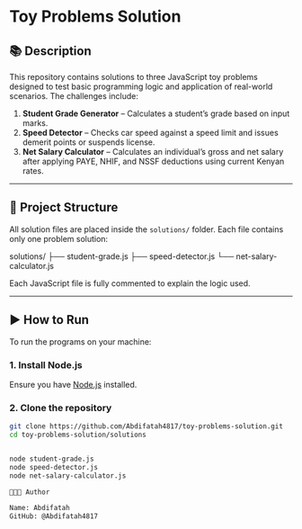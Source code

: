# Toy Problems Solution

## 📚 Description

This repository contains solutions to three JavaScript toy problems designed to test basic programming logic and application of real-world scenarios. The challenges include:

1. **Student Grade Generator** – Calculates a student’s grade based on input marks.
2. **Speed Detector** – Checks car speed against a speed limit and issues demerit points or suspends license.
3. **Net Salary Calculator** – Calculates an individual’s gross and net salary after applying PAYE, NHIF, and NSSF deductions using current Kenyan rates.

---

## 📁 Project Structure

All solution files are placed inside the `solutions/` folder. Each file contains only one problem solution:

solutions/
├── student-grade.js
├── speed-detector.js
└── net-salary-calculator.js

Each JavaScript file is fully commented to explain the logic used.

---

## ▶️ How to Run

To run the programs on your machine:

### 1. Install Node.js
Ensure you have [Node.js](https://nodejs.org/) installed.

### 2. Clone the repository

```bash
git clone https://github.com/Abdifatah4817/toy-problems-solution.git
cd toy-problems-solution/solutions


node student-grade.js
node speed-detector.js
node net-salary-calculator.js

👨🏽‍💻 Author

Name: Abdifatah
GitHub: @Abdifatah4817